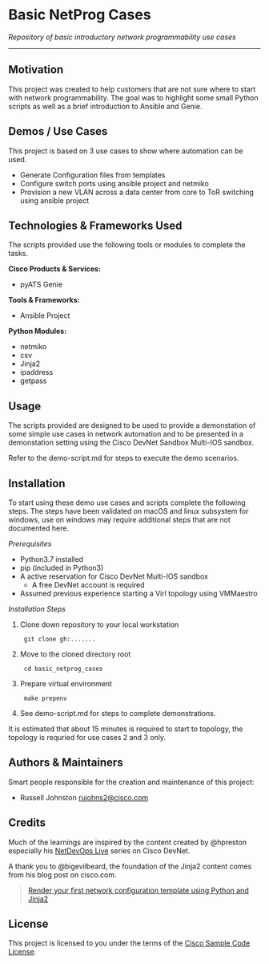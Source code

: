 # Basic NetProg Cases

*Repository of basic introductory network programmability use cases*

---

## Motivation

This project was created to help customers that are not sure where to start with network programmability. The goal was to highlight some small Python scripts as well as a brief introduction to Ansible and Genie.

## Demos / Use Cases

This project is based on 3 use cases to show where automation can be used.

- Generate Configuration files from templates
- Configure switch ports using ansible project and netmiko
- Provision a new VLAN across a data center from core to ToR switching using ansible project


## Technologies & Frameworks Used

The scripts provided use the following tools or modules to complete the tasks.

**Cisco Products & Services:**

- pyATS Genie

**Tools & Frameworks:**

- Ansible Project

**Python Modules:**

- netmiko
- csv
- Jinja2
- ipaddress
- getpass

## Usage

The scripts provided are designed to be used to provide a demonstation of some simple use cases in network automation and to be presented in a demonstation setting using the Cisco DevNet Sandbox Multi-IOS sandbox.

Refer to the demo-script.md for steps to execute the demo scenarios.

## Installation

To start using these demo use cases and scripts complete the following steps. The steps have been validated on macOS and linux subsystem for windows, use on windows may require additional steps that are not documented here. 

*Prerequisites*
- Python3.7 installed
- pip (included in Python3)
- A active reservation for Cisco DevNet  Multi-IOS sandbox
  - A free DevNet account is required
- Assumed previous experience starting a Virl topology using VMMaestro

*Installation Steps*
1. Clone down repository to your local workstation
        
        git clone gh:.......
2. Move to the cloned directory root

        cd basic_netprog_cases
3. Prepare virtual environment

        make prepenv
4. See demo-script.md for steps to complete demonstrations.

It is estimated that about 15 minutes is required to start to topology, the topology is requried for use cases 2 and 3 only.

## Authors & Maintainers

Smart people responsible for the creation and maintenance of this project:

- Russell Johnston <rujohns2@cisco.com>

## Credits

Much of the learnings are inspired by the content created by @hpreston especially his [NetDevOps Live](https://developer.cisco.com/netdevops/live/) series on Cisco DevNet. 

A thank you to @bigevilbeard, the foundation of the Jinja2 content comes from his blog post on cisco.com. 

> [Render your first network configuration template using Python and Jinja2](https://blogs.cisco.com/developer/network-configuration-template)

## License

This project is licensed to you under the terms of the [Cisco Sample
Code License](./LICENSE).
